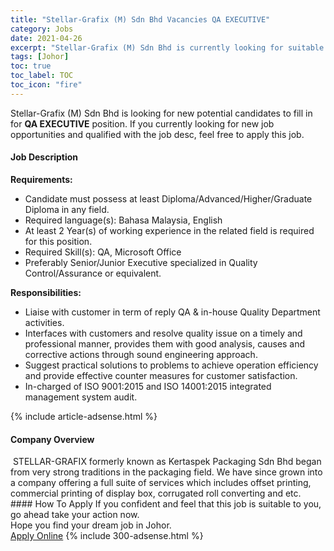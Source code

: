 ```yaml
---
title: "Stellar-Grafix (M) Sdn Bhd Vacancies QA EXECUTIVE" 
category: Jobs 
date: 2021-04-26 
excerpt: "Stellar-Grafix (M) Sdn Bhd is currently looking for suitable person to fill in the QA EXECUTIVE which based in Johor" 
tags: [Johor] 
toc: true 
toc_label: TOC 
toc_icon: "fire" 
--- 
```


<p>Stellar-Grafix (M) Sdn Bhd is looking for new potential candidates to fill in for <b>QA EXECUTIVE</b> position. If you currently looking for new job opportunities and qualified with the job desc, feel free to apply this job.
</p><div><div><h4>Job Description</h4></div><div><div><span><div><p><strong>Requirements:</strong></p><ul><li>Candidate must possess at least Diploma/Advanced/Higher/Graduate Diploma in any field.</li><li>Required language(s): Bahasa Malaysia, English</li><li>At least 2 Year(s) of working experience in the related field is required for this position.</li><li>Required Skill(s): QA, Microsoft Office</li><li>Preferably Senior/Junior Executive specialized in Quality Control/Assurance or equivalent.</li></ul><p><strong>Responsibilities:</strong></p><ul><li>Liaise&#160;with customer in term of reply QA &amp; in-house Quality Department activities.</li><li>Interfaces with customers and resolve quality issue on a timely and professional manner, provides them with good analysis, causes and corrective actions through sound engineering approach.&#160;</li><li>Suggest practical solutions to problems to achieve operation efficiency and provide effective counter measures for customer satisfaction.</li><li>In-charged of ISO 9001:2015 and ISO 14001:2015 integrated management system audit.</li></ul></div></span></div></div></div> 
{% include article-adsense.html %} 
<div><div><h4>Company Overview</h4></div><div><div><span><div><div>&#160;STELLAR-GRAFIX formerly known as Kertaspek Packaging Sdn Bhd began from very strong traditions in the packaging field. We have since grown into a company offering a full suite of services which includes offset printing, commercial printing of display box, corrugated roll converting and etc.</div></div></span></div></div></div> 
#### How To Apply 
If you confident and feel that this job is suitable to you, go ahead take your action now. <br/> 
Hope you find your dream job in Johor. <br/> 
<a href="https://www.jobstreet.com.my/en/job/qa-executive-4548597?jobId=jobstreet-my-job-4548597&" class="btn btn--info" target="_blank" rel="nofollow noopenner">Apply Online</a> 
{% include 300-adsense.html %} 